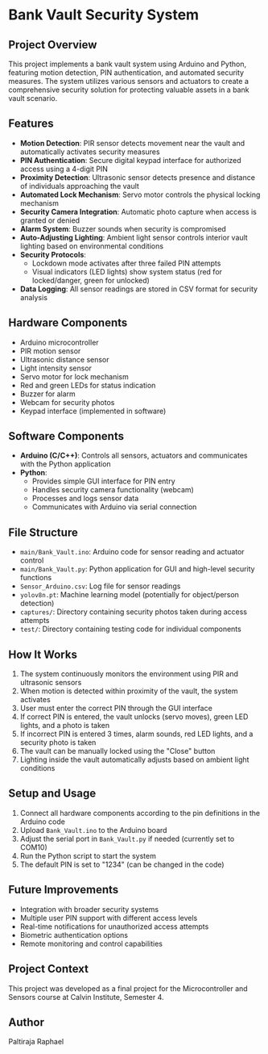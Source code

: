 # Bank Vault Security System

## Project Overview
This project implements a bank vault system using Arduino and Python, featuring motion detection, PIN authentication, and automated security measures. The system utilizes various sensors and actuators to create a comprehensive security solution for protecting valuable assets in a bank vault scenario.

## Features
- **Motion Detection**: PIR sensor detects movement near the vault and automatically activates security measures
- **PIN Authentication**: Secure digital keypad interface for authorized access using a 4-digit PIN
- **Proximity Detection**: Ultrasonic sensor detects presence and distance of individuals approaching the vault
- **Automated Lock Mechanism**: Servo motor controls the physical locking mechanism
- **Security Camera Integration**: Automatic photo capture when access is granted or denied
- **Alarm System**: Buzzer sounds when security is compromised
- **Auto-Adjusting Lighting**: Ambient light sensor controls interior vault lighting based on environmental conditions
- **Security Protocols**: 
  - Lockdown mode activates after three failed PIN attempts
  - Visual indicators (LED lights) show system status (red for locked/danger, green for unlocked)
- **Data Logging**: All sensor readings are stored in CSV format for security analysis

## Hardware Components
- Arduino microcontroller
- PIR motion sensor
- Ultrasonic distance sensor
- Light intensity sensor
- Servo motor for lock mechanism
- Red and green LEDs for status indication
- Buzzer for alarm
- Webcam for security photos
- Keypad interface (implemented in software)

## Software Components
- **Arduino (C/C++)**: Controls all sensors, actuators and communicates with the Python application
- **Python**: 
  - Provides simple GUI interface for PIN entry
  - Handles security camera functionality (webcam)
  - Processes and logs sensor data
  - Communicates with Arduino via serial connection

## File Structure
- `main/Bank_Vault.ino`: Arduino code for sensor reading and actuator control
- `main/Bank_Vault.py`: Python application for GUI and high-level security functions
- `Sensor_Arduino.csv`: Log file for sensor readings
- `yolov8n.pt`: Machine learning model (potentially for object/person detection)
- `captures/`: Directory containing security photos taken during access attempts
- `test/`: Directory containing testing code for individual components

## How It Works
1. The system continuously monitors the environment using PIR and ultrasonic sensors
2. When motion is detected within proximity of the vault, the system activates
3. User must enter the correct PIN through the GUI interface
4. If correct PIN is entered, the vault unlocks (servo moves), green LED lights, and a photo is taken
5. If incorrect PIN is entered 3 times, alarm sounds, red LED lights, and a security photo is taken
6. The vault can be manually locked using the "Close" button
7. Lighting inside the vault automatically adjusts based on ambient light conditions

## Setup and Usage
1. Connect all hardware components according to the pin definitions in the Arduino code
2. Upload `Bank_Vault.ino` to the Arduino board
3. Adjust the serial port in `Bank_Vault.py` if needed (currently set to COM10)
4. Run the Python script to start the system
5. The default PIN is set to "1234" (can be changed in the code)

## Future Improvements
- Integration with broader security systems
- Multiple user PIN support with different access levels
- Real-time notifications for unauthorized access attempts
- Biometric authentication options
- Remote monitoring and control capabilities

## Project Context
This project was developed as a final project for the Microcontroller and Sensors course at Calvin Institute, Semester 4.

## Author
Paltiraja Raphael 
